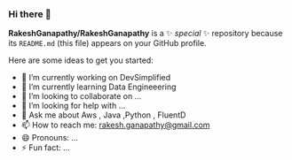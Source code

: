 ### Hi there 👋


**RakeshGanapathy/RakeshGanapathy** is a ✨ _special_ ✨ repository because its `README.md` (this file) appears on your GitHub profile.

Here are some ideas to get you started:

- 🔭 I’m currently working on DevSimplified
- 🌱 I’m currently learning Data Engineeering 
- 👯 I’m looking to collaborate on ...
- 🤔 I’m looking for help with ...
- 💬 Ask me about Aws , Java ,Python , FluentD
- 📫 How to reach me: rakesh.ganapathy@gmail.com
- 😄 Pronouns: ...
- ⚡ Fun fact: ...

